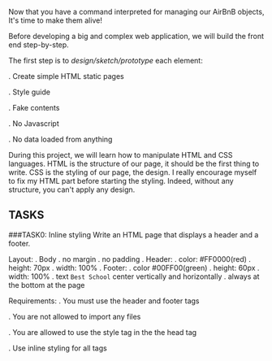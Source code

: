 Now that you have a command interpreted for managing our AirBnB objects, It's time to make them alive!

Before developing a big and complex web application, we will build the front end step-by-step.

The first step is to *design/sketch/prototype* each element:

. Create simple HTML static pages

. Style guide

. Fake contents

. No Javascript

. No data loaded from anything

During this project, we will learn how to manipulate HTML and CSS languages. HTML is the structure of our page, it should be the first thing to write. CSS is the styling of our page, the design. I really encourage myself to fix my HTML part before starting the styling. Indeed, without any structure, you can't apply any design.

## TASKS
###TASK0: Inline styling
Write an HTML page that displays a header and a footer.

Layout:
. Body
   . no margin
   . no padding
. Header:
   . color: #FF0000(red)
   . height: 70px
   . width: 100%
. Footer:
   . color #00FF00(green)
   . height: 60px
   . width: 100%
   . text `Best School` center vertically and horizontally
   . always at the bottom at the page

Requirements:
. You must use the header and footer tags

. You are not allowed to import any files

. You are allowed to use the style tag in the the head tag

. Use inline styling for all tags
